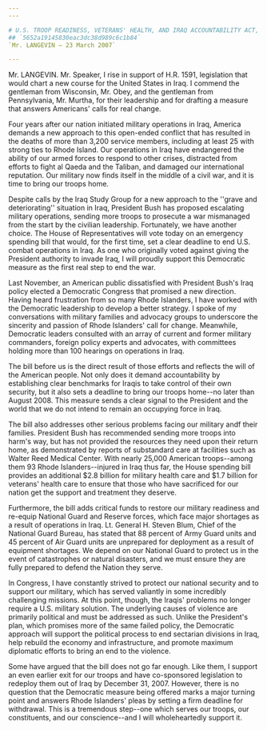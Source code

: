 ```yaml
---
---

# U.S. TROOP READINESS, VETERANS' HEALTH, AND IRAQ ACCOUNTABILITY ACT,
## `5652a19145830eac3dc38d989c6c1b84`
`Mr. LANGEVIN — 23 March 2007`

---
```



Mr. LANGEVIN. Mr. Speaker, I rise in support of H.R. 1591, 
legislation that would chart a new course for the United States in 
Iraq. I commend the gentleman from Wisconsin, Mr. Obey, and the 
gentleman from Pennsylvania, Mr. Murtha, for their leadership and for 
drafting a measure that answers Americans' calls for real change.

Four years after our nation initiated military operations in Iraq, 
America demands a new approach to this open-ended conflict that has 
resulted in the deaths of more than 3,200 service members, including at 
least 25 with strong ties to Rhode Island. Our operations in Iraq have 
endangered the ability of our armed forces to respond to other crises, 
distracted from efforts to fight al Qaeda and the Taliban, and damaged 
our international reputation. Our military now finds itself in the 
middle of a civil war, and it is time to bring our troops home.

Despite calls by the Iraq Study Group for a new approach to the 
''grave and deteriorating'' situation in Iraq, President Bush has 
proposed escalating military operations, sending more troops to 
prosecute a war mismanaged from the start by the civilian leadership. 
Fortunately, we have another choice. The House of Representatives will 
vote today on an emergency spending bill that would, for the first 
time, set a clear deadline to end U.S. combat operations in Iraq. As 
one who originally voted against giving the President authority to 
invade Iraq, I will proudly support this Democratic measure as the 
first real step to end the war.

Last November, an American public dissatisfied with President Bush's 
Iraq policy elected a Democratic Congress that promised a new 
direction. Having heard frustration from so many Rhode Islanders, I 
have worked with the Democratic leadership to develop a better 
strategy. I spoke of my conversations with military families and 
advocacy groups to underscore the sincerity and passion of Rhode 
Islanders' call for change. Meanwhile, Democratic leaders consulted 
with an array of current and former military commanders, foreign policy 
experts and advocates, with committees holding more than 100 hearings 
on operations in Iraq.

The bill before us is the direct result of those efforts and reflects 
the will of the American people. Not only does it demand accountability 
by establishing clear benchmarks for Iraqis to take control of their 
own security, but it also sets a deadline to bring our troops home--no 
later than August 2008. This measure sends a clear signal to the 
President and the world that we do not intend to remain an occupying 
force in Iraq.

The bill also addresses other serious problems facing our military 
andf their families. President Bush has recommended sending more troops 
into harm's way, but has not provided the resources they need upon 
their return home, as demonstrated by reports of substandard care at 
facilities such as Walter Reed Medical Center. With nearly 25,000 
American troops--among them 93 Rhode Islanders--injured in Iraq thus 
far, the House spending bill provides an additional $2.8 billion for 
military health care and $1.7 billion for veterans' health care to 
ensure that those who have sacrificed for our nation get the support 
and treatment they deserve.

Furthermore, the bill adds critical funds to restore our military 
readiness and re-equip National Guard and Reserve forces, which face 
major shortages as a result of operations in Iraq. Lt. General H. 
Steven Blum, Chief of the National Guard Bureau, has stated that 88 
percent of Army Guard units and 45 percent of Air Guard units are 
unprepared for deployment as a result of equipment shortages. We depend 
on our National Guard to protect us in the event of catastrophes or 
natural disasters, and we must ensure they are fully prepared to defend 
the Nation they serve.

In Congress, I have constantly strived to protect our national 
security and to support our military, which has served valiantly in 
some incredibly challenging missions. At this point, though, the 
Iraqis' problems no longer require a U.S. military solution. The 
underlying causes of violence are primarily political and must be 
addressed as such. Unlike the President's plan, which promises more of 
the same failed policy, the Democratic approach will support the 
political process to end sectarian divisions in Iraq, help rebuild the 
economy and infrastructure, and promote maximum diplomatic efforts to 
bring an end to the violence.

Some have argued that the bill does not go far enough. Like them, I 
support an even earlier exit for our troops and have co-sponsored 
legislation to redeploy them out of Iraq by December 31, 2007. However, 
there is no question that the Democratic measure being offered marks a 
major turning point and answers Rhode Islanders' pleas by setting a 
firm deadline for withdrawal. This is a tremendous step--one which 
serves our troops, our constituents, and our conscience--and I will 
wholeheartedly support it.